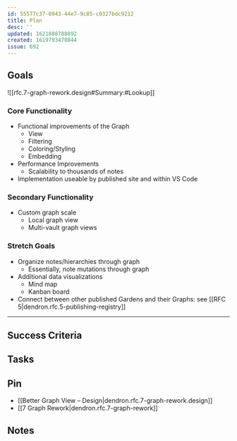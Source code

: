 ```yaml
---
id: 55577c37-0943-44e7-9c85-c0327bdc9212
title: Plan
desc: ''
updated: 1621888788892
created: 1619793470844
issue: 692
---
```


## Goals

![[rfc.7-graph-rework.design#Summary:#Lookup]]

### Core Functionality

-   Functional improvements of the Graph
    -   View
    -   Filtering
    -   Coloring/Styling
    -   Embedding
-   Performance Improvements
    -   Scalability to thousands of notes
-   Implementation useable by published site and within VS Code

### Secondary Functionality

-   Custom graph scale
    -   Local graph view
    -   Multi-vault graph views

### Stretch Goals

-   Organize notes/hierarchies through graph
    -   Essentially, note mutations through graph
-   Additional data visualizations
    -   Mind map
    -   Kanban board
-   Connect between other published Gardens and their Graphs: see [[RFC 5|dendron.rfc.5-publishing-registry]]

---

## Success Criteria

## Tasks

## Pin

<!-- Important links -->

- [[Better Graph View – Design|dendron.rfc.7-graph-rework.design]]
- [[7 Graph Rework|dendron.rfc.7-graph-rework]]

## Notes
